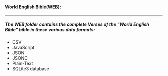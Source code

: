#### World English Bible(WEB):
----
##### The WEB folder contains the complete Verses of the "World English Bible" bible in these various data formats:
* CSV
* JavaScript
* JSON
* JSONC
* Plain-Text
* SQLite3 database
